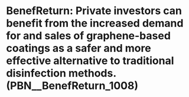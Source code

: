 # BenefReturn: __Private investors can benefit from the increased demand for and sales of graphene-based coatings as a safer and more effective alternative to traditional disinfection methods.__ (PBN__BenefReturn_1008)

